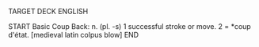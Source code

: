 TARGET DECK
ENGLISH

START
Basic
Coup
Back: n. (pl. -s) 1 successful stroke or move. 2 = *coup d'état. [medieval latin colpus blow]
END
